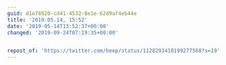 ```yaml
---
guid: d1e78920-cd41-4532-8e1e-62d9af4eb44e
title: '2019.05.14, 15:52'
date: '2019-05-14T13:52:37+00:00'
changed: '2019-09-24T07:19:35+00:00'


repost_of: 'https://twitter.com/beep/status/1128293410199277568?s=19'
---
```


